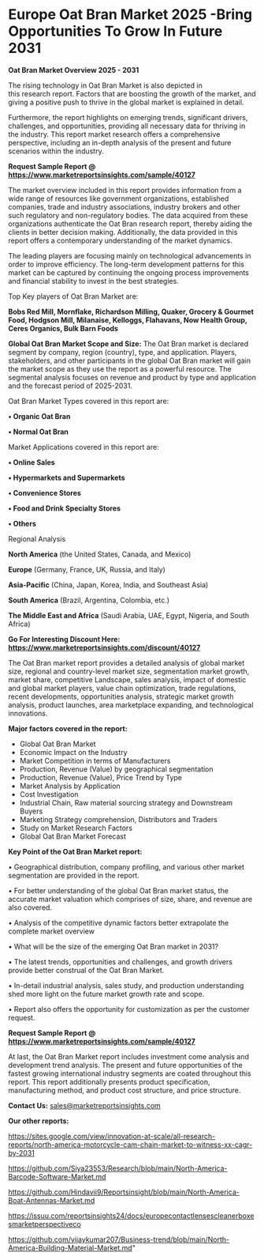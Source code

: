 # Europe Oat Bran Market 2025 -Bring Opportunities To Grow In Future 2031

<Strong> Oat Bran Market Overview 2025 - 2031</strong>

The rising technology in Oat Bran Market is also depicted in this research report. Factors that are boosting the growth of the market, and giving a positive push to thrive in the global market is explained in detail.

Furthermore, the report highlights on emerging trends, significant drivers, challenges, and opportunities, providing all necessary data for thriving in the industry. This report market research offers a comprehensive perspective, including an in-depth analysis of the present and future scenarios within the industry.

<strong>Request Sample Report @ <a href=https://www.marketreportsinsights.com/sample/40127>https://www.marketreportsinsights.com/sample/40127</a></strong>

The market overview included in this report provides information from a wide range of resources like government organizations, established companies, trade and industry associations, industry brokers and other such regulatory and non-regulatory bodies. The data acquired from these organizations authenticate the Oat Bran research report, thereby aiding the clients in better decision making. Additionally, the data provided in this report offers a contemporary understanding of the market dynamics.

The leading players are focusing mainly on technological advancements in order to improve efficiency. The long-term development patterns for this market can be captured by continuing the ongoing process improvements and financial stability to invest in the best strategies.

Top Key players of Oat Bran Market are:

<strong>Bobs Red Mill, Mornflake, Richardson Milling, Quaker, Grocery & Gourmet Food, Hodgson Mill, Milanaise, Kelloggs, Flahavans, Now Health Group, Ceres Organics, Bulk Barn Foods</strong>

<strong><b>Global Oat Bran Market Scope and Size:</b></strong>
The Oat Bran market is declared segment by company, region (country), type, and application. Players, stakeholders, and other participants in the global Oat Bran market will gain the market scope as they use the report as a powerful resource. The segmental analysis focuses on revenue and product by type and application and the forecast period of 2025-2031.

Oat Bran Market Types covered in this report are:

<strong>•  Organic Oat Bran

•  Normal Oat Bran</strong>

Market Applications covered in this report are:

<strong>•  Online Sales

•  Hypermarkets and Supermarkets

•  Convenience Stores

•  Food and Drink Specialty Stores

•  Others</strong> 

Regional Analysis

<strong>North America</strong> (the United States, Canada, and Mexico)

<strong>Europe</strong> (Germany, France, UK, Russia, and Italy)

<strong>Asia-Pacific</strong> (China, Japan, Korea, India, and Southeast Asia)

<strong>South America</strong> (Brazil, Argentina, Colombia, etc.)

<strong>The Middle East and Africa</strong> (Saudi Arabia, UAE, Egypt, Nigeria, and South Africa)

<strong>Go For Interesting Discount Here: <a href=https://www.marketreportsinsights.com/discount/40127>https://www.marketreportsinsights.com/discount/40127</a></strong>

The Oat Bran market report provides a detailed analysis of global market size, regional and country-level market size, segmentation market growth, market share, competitive Landscape, sales analysis, impact of domestic and global market players, value chain optimization, trade regulations, recent developments, opportunities analysis, strategic market growth analysis, product launches, area marketplace expanding, and technological innovations.

<strong><b>Major factors covered in the report:</b></strong>
<ul>
  <li>Global Oat Bran Market </li>
  <li>Economic Impact on the Industry</li>
  <li>Market Competition in terms of Manufacturers</li>
  <li>Production, Revenue (Value) by geographical segmentation</li>
  <li>Production, Revenue (Value), Price Trend by Type</li>
  <li>Market Analysis by Application</li>
  <li>Cost Investigation</li>
  <li>Industrial Chain, Raw material sourcing strategy and Downstream Buyers</li>
  <li>Marketing Strategy comprehension, Distributors and Traders</li>
  <li>Study on Market Research Factors</li>
  <li>Global Oat Bran Market Forecast</li>
</ul>

<strong><b>Key Point of the Oat Bran Market report:</b></strong>

• Geographical distribution, company profiling, and various other market segmentation are provided in the report.

• For better understanding of the global Oat Bran market status, the accurate market valuation which comprises of size, share, and revenue are also covered.

• Analysis of the competitive dynamic factors better extrapolate the complete market overview

• What will be the size of the emerging Oat Bran market in 2031?

• The latest trends, opportunities and challenges, and growth drivers provide better construal of the Oat Bran Market.

• In-detail industrial analysis, sales study, and production understanding shed more light on the future market growth rate and scope.

• Report also offers the opportunity for customization as per the customer request.

<strong>Request Sample Report @ <a href=https://www.marketreportsinsights.com/sample/40127>https://www.marketreportsinsights.com/sample/40127</a></strong>

At last, the Oat Bran Market report includes investment come analysis and development trend analysis. The present and future opportunities of the fastest growing international industry segments are coated throughout this report. This report additionally presents product specification, manufacturing method, and product cost structure, and price structure.

<strong>Contact Us:</strong>
sales@marketreportsinsights.com

<strong>Our other reports:</strong>

<a href=https://sites.google.com/view/innovation-at-scale/all-research-reports/north-america-motorcycle-cam-chain-market-to-witness-xx-cagr-by-2031>https://sites.google.com/view/innovation-at-scale/all-research-reports/north-america-motorcycle-cam-chain-market-to-witness-xx-cagr-by-2031</a>

<a href=https://github.com/Siya23553/Research/blob/main/North-America-Barcode-Software-Market.md>https://github.com/Siya23553/Research/blob/main/North-America-Barcode-Software-Market.md</a>

<a href=https://github.com/Hindavii9/Reportsinsight/blob/main/North-America-Boat-Antennas-Market.md>https://github.com/Hindavii9/Reportsinsight/blob/main/North-America-Boat-Antennas-Market.md</a>

<a href=https://issuu.com/reportsinsights24/docs/europecontactlensescleanerboxesmarketperspectiveco>https://issuu.com/reportsinsights24/docs/europecontactlensescleanerboxesmarketperspectiveco</a>

<a href=https://github.com/vijaykumar207/Business-trend/blob/main/North-America-Building-Material-Market.md>https://github.com/vijaykumar207/Business-trend/blob/main/North-America-Building-Material-Market.md</a>"
